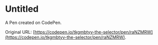 # Untitled

A Pen created on CodePen.

Original URL: [https://codepen.io/tkgmbtyv-the-selector/pen/raNZMRW](https://codepen.io/tkgmbtyv-the-selector/pen/raNZMRW).

